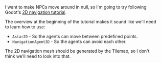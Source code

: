 I want to make NPCs move around in null, so I'm going to try following Godot's [2D navigation tutorial](https://docs.godotengine.org/en/4.0/tutorials/navigation/navigation_introduction_2d.html).

The overview at the beginning of the tutorial makes it sound like we'll need to learn how to use:
* `Astar2D` - So the agents can move between predefined points.
* `NavigationAgent2D` - So the agents can avoid each other.

The 2D navigation mesh should be generated by the Tilemap, so I don't think we'll need to look into that.

